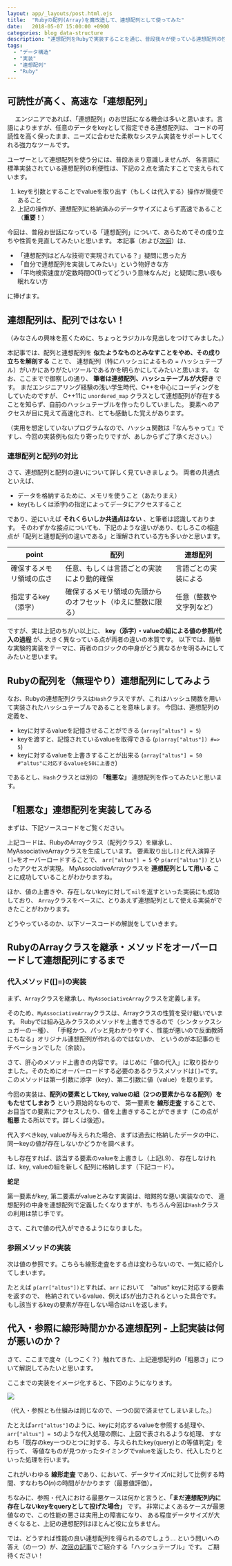 ```yaml
---
layout: app/_layouts/post.html.ejs
title:  "Rubyの配列(Array)を魔改造して、連想配列として使ってみた"
date:   2018-05-07 15:00:00 +0900
categories: blog data-structure
description: "連想配列をRubyで実装することを通じ、普段我々が使っている連想配列の性能について理解することを目指した記事です。Rubyの配列(Array)を連想配列に魔改造するための、30行ほどの短いコードを公開しています。"
tags:
  - "データ構造"
  - "実装"
  - "連想配列"
  - "Ruby"
---
```

## 可読性が高く、高速な「連想配列」
　
エンジニアであれば、「連想配列」のお世話になる機会は多いと思います。言語によりますが、任意のデータをkeyとして指定できる連想配列は、
コードの可読性を高く保ったまま、ニーズに合わせた柔軟なシステム実装をサポートしてくれる強力なツールです。

ユーザーとして連想配列を使う分には、普段あまり意識しませんが、
各言語に標準実装されている連想配列の利便性は、下記の２点を満たすことで支えられています。

1. keyを引数とすることでvalueを取り出す（もしくは代入する）操作が簡便であること
2. 上記の操作が、連想配列に格納済みのデータサイズによらず高速であること（**重要！**）

今回は、普段お世話になっている「連想配列」について、あらためてその成り立ちや性質を見直してみたいと思います。
本記事（および[次回](https://www.altus5.co.jp/blog/data-structure/2018/05/07/hashtable/)）は、

* 「連想配列はどんな技術で実現されている？」疑問に思った方
* 「自分で連想配列を実装してみたい」という物好きな方
* 「平均検索速度が定数時間O(1)ってどういう意味なんだ」と疑問に思い夜も眠れない方

に捧げます。

## 連想配列は、配列ではない！

（みなさんの興味を惹くために、ちょっとラジカルな見出しをつけてみました。）

本記事では、配列と連想配列を **似たようなものとみなすことをやめ、その成り立ちを解剖する** ことで、
連想配列（特にハッシュによるもの = ハッシュテーブル）がいかにありがたいツールであるかを明らかにしてみたいと思います。
なお、ここまでで御察しの通り、 **筆者は連想配列、ハッシュテーブルが大好き** です。
まだエンジニアリング経験の浅い学生時代、C++を中心にコーディングをしていたのですが、
C++11に `unordered_map` クラスとして連想配列が存在することを知らず、自前のハッシュテーブルを作ったりしていました。
要素へのアクセスが目に見えて高速化され、とても感動した覚えがあります。

（実用を想定していないプログラムなので、ハッシュ関数は『なんちゃって』ですし、今回の実装例も似たり寄ったりですが、あしからずご了承ください。）

### 連想配列と配列の対比

さて、連想配列と配列の違いについて詳しく見ていきましょう。
両者の共通点といえば、

* データを格納するために、メモリを使うこと（あたりまえ）
* key(もしくは添字)の指定によってデータにアクセスすること

であり、逆にいえば **それくらいしか共通点はない** 、と筆者は認識しております。
そのわずかな接点についても、下記のような違いがあり、むしろこの相違点が「配列と連想配列の違いである」と理解されている方も多いかと思います。

|point|配列|連想配列|
|---|---|---|
|確保するメモリ領域の広さ|任意、もしくは言語ごとの実装により動的確保|言語ごとの実装による|
|指定するkey（添字）|確保するメモリ領域の先頭からのオフセット（ゆえに整数に限る）|任意（整数や文字列など）|

ですが、実は上記のちがい以上に、 **key（添字）・valueの組による値の参照/代入の過程** が、大きく異なっている点が両者の違いの本質です。
以下では、簡単な実験的実装をテーマに、両者のロジックの中身がどう異なるかを明るみにしてみたいと思います。

## Rubyの配列を（無理やり）連想配列にしてみよう

なお、Rubyの連想配列クラスは`Hash`クラスですが、これはハッシュ関数を用いて実装されたハッシュテーブルであることを意味します。
今回は、連想配列の定義を、

* keyに対するvalueを記憶させることができる (`array["altus"] = 5`)
* keyを渡すと、記憶されているvalueを取得できる (`p(array["altus"]) #=> 5`)
* keyに対するvalueを上書きすることが出来る (`array["altus"] = 50 #"altus"に対応するvalueを50に上書き`)

であるとし、`Hash`クラスとは別の **「粗悪な」** 連想配列を作ってみたいと思います。

## 「粗悪な」連想配列を実装してみる

まずは、下記ソースコードをご覧ください。

<code data-gist-id="06125dd98ffabb584a20c2ae04aecc3b"></code>


上記コードは、RubyのArrayクラス（配列クラス）を継承し、MyAssociativeArrayクラスを生成しています。
要素取り出し`[]`と代入演算子`[]=`をオーバーロードすることで、
`arr["altus"] = 5` や `p(arr["altus"])` といったアクセスが実現。
MyAssociativeArrayクラスを **連想配列として用いる** ことに成功していることがわかりますね。

ほか、値の上書きや、存在しないkeyに対して`nil`を返すといった実装にも成功しており、
`Array`クラスをベースに、とりあえず連想配列として使える実装ができたことがわかります。

どうやっているのか、以下ソースコードの解説をしていきます。

## RubyのArrayクラスを継承・メソッドをオーバーロードして連想配列にするまで

### 代入メソッド([]=)の実装

まず、`Array`クラスを継承し、`MyAssociativeArray`クラスを定義します。

<code data-gist-id="06125dd98ffabb584a20c2ae04aecc3b" data-gist-line="3"></code>

そのため、`MyAssociativeArray`クラスは、Arrayクラスの性質を受け継いでいます。
Rubyでは組み込みクラスのメソッドを上書きできるので（シンタックスシュガーの一種）、
「手軽かつ、パッと見わかりやすく、性能が悪いので反面教師にもなる」オリジナル連想配列が作れるのではないか、
というのが本記事のモチベーションでした（余談）。

さて、肝心のメソッド上書きの内容です。
はじめに「値の代入」に取り掛かりました。そのためにオーバーロードする必要のあるクラスメソッドは`[]=`です。
このメソッドは第一引数に添字（key）、第二引数に値（value）を取ります。

今回の実装は、**配列の要素としてkey, valueの組（2つの要素からなる配列）をもたせてしまおう** という原始的なもので、
第一要素を **線形走査** することで、お目当ての要素にアクセスしたり、値を上書きすることができます（この点が **粗悪** たる所以です。詳しくは後述）。

代入すべきkey, valueが与えられた場合、まずは過去に格納したデータの中に、同一keyの値が存在しないかどうかを調べます。

<code data-gist-id="06125dd98ffabb584a20c2ae04aecc3b" data-gist-line="6-12"></code>

もし存在すれば、該当する要素のvalueを上書きし（上記L9）、
存在しなければ、key, valueの組を新しく配列に格納します（下記コード）。

<code data-gist-id="06125dd98ffabb584a20c2ae04aecc3b" data-gist-line="13-15"></code>


**蛇足**

第一要素がkey, 第二要素がvalueとみなす実装は、暗黙的な悪い実装なので、
連想配列の中身を連想配列で定義したくなりますが、もちろん今回は`Hash`クラスの利用は禁じ手です。

さて、これで値の代入ができるようになりました。

### 参照メソッドの実装

次は値の参照です。こちらも線形走査をする点は変わらないので、一気に紹介してしまいます。

<code data-gist-id="06125dd98ffabb584a20c2ae04aecc3b" data-gist-line="18-29"></code>

たとえば `p(arr["altus"])`とすれば、`arr` において　"altus" keyに対応する要素を返すので、
格納されているvalue、例えば`5`が出力されるといった具合です。
もし該当するkeyの要素が存在しない場合は`nil`を返します。

## 代入・参照に線形時間かかる連想配列 - 上記実装は何が悪いのか？

さて、ここまで度々（しつこく？）触れてきた、上記連想配列の「粗悪さ」について解説してみたいと思います。

ここまでの実装をイメージ化すると、下図のようになります。

![](/images/blog/hashtable/MyAssociativeArray.jpg)

（代入・参照とも仕組みは同じなので、一つの図で済ませてしまいました。）

たとえば`arr["altus"]`のように、keyに対応するvalueを参照する処理や、
`arr["altus"] = 5`のような代入処理の際に、上図で表されるような処理、
すなわち「既存のkey一つひとつに対する、与えられたkey(query)との等値判定」を行って、
等値なものが見つかったタイミングでvalueを返したり、代入したりといった処理を行います。

これがいわゆる **線形走査** であり、において、データサイズ$n$に対して比例する時間、すなわち$O(n)$の時間がかかります（最悪値評価）。

ちなみに、参照・代入における最悪ケースは何かと言うと、**「まだ連想配列内に存在しないkeyをqueryとして投げた場合」** です。
非常によくあるケースが最悪値なので、この性能の悪さは実用上の障害になり、
ある程度データサイズが大きくなると、上記の連想配列はほとんど役に立ちません。

では、どうすれば性能の良い連想配列を得られるのでしょう…
という問いへの答え（の一つ）が、[次回の記事](https://www.altus5.co.jp/blog/data-structure/2018/05/07/hashtable/)でご紹介する「ハッシュテーブル」です。
ご期待ください！

